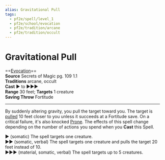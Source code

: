 ```yaml
---
alias: Gravitational Pull
tags:
  - pf2e/spell/level_1
  - pf2e/school/evocation
  - pf2e/tradition/arcane
  - pf2e/tradition/occult
---
```


# Gravitational Pull

==[Evocation](../../../Traits/Evocation.md)==  
__Source__ Secrets of Magic pg. 109 1.1  
**Traditions** arcane, occult  
**Cast** ► to ►►►  
**Range** 30 feet; **Targets** 1 creature  
**Saving Throw** Fortitude

---

By suddenly altering gravity, you pull the target toward you. The target is [pulled](../../../Rules/Forced%20Movement.md) 10 feet closer to you unless it succeeds at a Fortitude save. On a critical failure, it's also knocked [Prone](../../../Conditions/Prone.md). The effects of this spell change depending on the number of actions you spend when you **Cast** this Spell.

► (somatic) The spell targets one creature.  
►► (somatic, verbal) The spell targets one creature and pulls the target 20 feet instead of 10.  
►►► (material, somatic, verbal) The spell targets up to 5 creatures.
